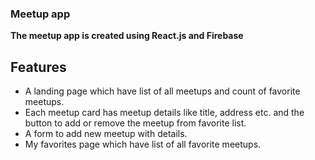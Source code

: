 ### Meetup app

**The meetup app is created using React.js and Firebase**

## Features

- A landing page which have list of all meetups and count of favorite meetups.
- Each meetup card has meetup details like title, address etc. and the button to add or remove the meetup from favorite list.
- A form to add new meetup with details.
- My favorites page which have list of all favorite meetups.
